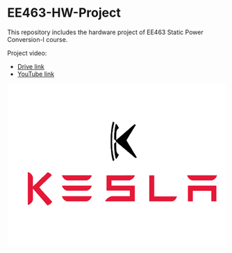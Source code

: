 # EE463-HW-Project
This repository includes the hardware project of EE463 Static Power Conversion-I course.

Project video:
- [Drive link](https://drive.google.com/open?id=1L6txst_7isw_9abEyP6kGJya-otYU10x)
- [YouTube link](https://youtu.be/I-ww9eQDfaU)

![](./kesla.PNG)
